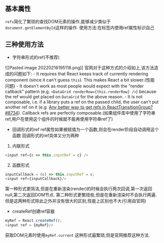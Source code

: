## 基本属性
`refs`简化了繁琐的查找DOM元素的操作,能够减少类似于`document.getElementById`这样的操作.
使用方法:在标签内使用ref属性标识自己
## 三种使用方法
- 字符串形式的ref(不推荐)

![[Pasted image 20220216195118.png]]
官网对于这种方式的介绍如上,该方法造成的问题如下:
	-   It requires that React keeps track of currently rendering component (since it can't guess `this`). This makes React a bit slower.(性能问题)
	-   It doesn't work as most people would expect with the "render callback" pattern (e.g. `<DataGrid renderRow={this.renderRow} />`) because the ref would get placed on `DataGrid` for the above reason.
	-   It is not composable, i.e. if a library puts a ref on the passed child, the user can't put another ref on it (e.g.
[Any better way to get refs in ReactTransitionGroup? #8734](https://github.com/facebook/react/issues/8734)). Callback refs are perfectly composable.(如果组件库中使用了字符串ref,用户在使用这个组件的时候就不能再使用字符串ref了)
- 回调形式的ref
ref属性如果被赋值为一个函数,则会在render阶段自动调用这个函数
回调形式的ref具体又分为两种
1. 内联形式
```JavaScript
<input ref={c => this.inputRef = c} />
```
2. 函数形式
```JavaScript
inputCallback = (c) => this.inputRef = c;
<input ref={inputCallback}/>
```
第一种形式更简洁,但是在重新渲染(render)的时候会执行两次回调,第一次返回null,第二次返回DOM节点.
第二种形式更繁琐些,但是在重新渲染时不会执行两遍.
但是这两种形式除此之外并没有很大的区别,性能上区别也不大(引用自官网)
- createRef创建ref容器
```JavaScript
myRef = React.createRef();
<input ref = {myRef}/>
```
获取DOM元素时使用`myRef.current`
这种形式最繁琐,但是官网推荐这种方法.